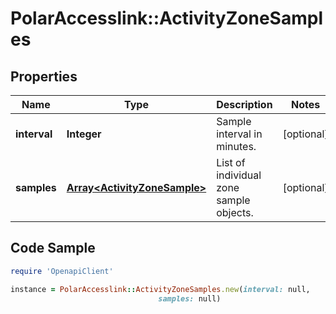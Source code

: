 # PolarAccesslink::ActivityZoneSamples

## Properties

Name | Type | Description | Notes
------------ | ------------- | ------------- | -------------
**interval** | **Integer** | Sample interval in minutes. | [optional]
**samples** | [**Array&lt;ActivityZoneSample&gt;**](ActivityZoneSample.md) | List of individual zone sample objects. | [optional]

## Code Sample

```ruby
require 'OpenapiClient'

instance = PolarAccesslink::ActivityZoneSamples.new(interval: null,
                                 samples: null)
```


